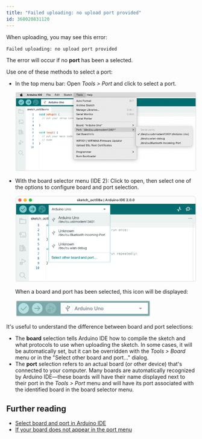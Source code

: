 ```yaml
---
title: "Failed uploading: no upload port provided"
id: 360020831120
---
```


When uploading, you may see this error:

```
Failed uploading: no upload port provided
```

The error will occur if no **port** has been a selected.

Use one of these methods to select a port:

* In the top menu bar: Open _Tools > Port_ and click to select a port.

  ![The Tools > Port menu.](img/tools-port-uno.png)

* With the board selector menu (IDE 2): Click to open, then select one of the options to configure board and port selection.

  ![The board selector in IDE 2.](img/select-port.png)

  When a board and port has been selected, this icon will be displayed:

  ![The board selector menu with a connected Arduino UNO.](img/board-selector-uno-connected.png)

It's useful to understand the difference between board and port selections:

* The **board** selection tells Arduino IDE how to compile the sketch and what protocols to use when uploading the sketch. In some cases, it will be automatically set, but it can be overridden with the _Tools > Board_ menu or in the "Select other board and port..." dialog.
* The **port** selection refers to an actual board (or other device) that's connected to your computer. Many boards are automatically recognized by Arduino IDE—these boards will have their name displayed next to their port in the _Tools > Port_ menu and will have its port associated with the identified board in the board selector menu.

## Further reading

* [Select board and port in Arduino IDE](https://support.arduino.cc/hc/en-us/articles/4406856349970-Select-board-and-port-in-Arduino-IDE)
* [If your board does not appear in the port menu](https://support.arduino.cc/hc/en-us/articles/4412955149586-If-your-board-does-not-appear-in-the-port-menu)
